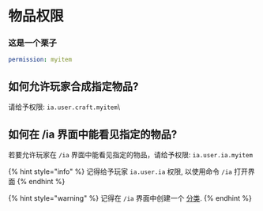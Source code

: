 # 物品权限

### 这是一个栗子

```yaml
permission: myitem
```

## 如何允许玩家合成指定物品?

请给予权限: `ia.user.craft.myitem`\


## 如何在 /ia 界面中能看见指定的物品?

若要允许玩家在 `/ia` 界面中能看见指定的物品，请给予权限: `ia.user.ia.myitem`

{% hint style="info" %}
记得给予玩家 `ia.user.ia` 权限, 以使用命令 `/ia` 打开界面
{% endhint %}

{% hint style="warning" %}
记得在 `/ia` 界面中创建一个 [分类](../../../ia.md).
{% endhint %}
